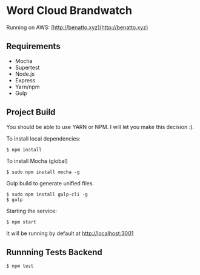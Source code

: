 # Word Cloud Brandwatch

Running on AWS: [http://benatto.xyz](http://benatto.xyz)

## Requirements

 * Mocha
 * Supertest
 * Node.js
 * Express
 * Yarn/npm
 * Gulp

## Project Build

You should be able to use YARN or NPM. I will let you make this decision :).

To install local dependencies:
```
$ npm install
```

To install Mocha (global)
```
$ sudo npm install mocha -g
```

Gulp build to generate unified files.
```
$ sudo npm install gulp-cli -g
$ gulp
```

Starting the service:
```
$ npm start
```

It will be running by default at [http://localhost:3001](http://localhost:3001)

## Runnning Tests Backend

```
$ npm test
```

